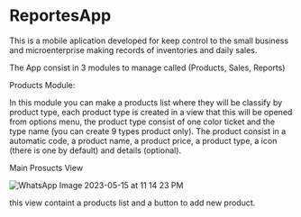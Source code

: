 # ReportesApp

This is a mobile aplication developed for keep control to the small business and microenterprise making records of inventories and daily sales. 

The App consist in 3 modules to manage called (Products, Sales, Reports)

Products Module:

In this module you can make a products list where they will be classify by product type, each product type is created in a view that this will be opened from options menu, the product type consist of one color ticket and the type name (you can create 9 types product only).
The product consist in a automatic code, a product name, a product price, a product type, a icon (there is one by default) and details (optional). 

Main Prosucts View

![WhatsApp Image 2023-05-15 at 11 14 23 PM](https://github.com/FelipeMz-dev/ReportesApp/assets/75095139/3ee60973-edaf-41bb-aa6d-2bd0262b63d7)

this view containt a products list and a button to add new product.

